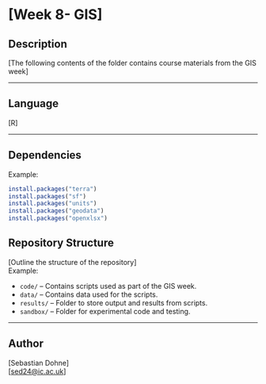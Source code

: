 # **[Week 8- GIS]**

## **Description**
[The following contents of the folder contains course materials from the GIS week]

---

## **Language**
[R]

---

## **Dependencies**
 
Example:
```r
install.packages("terra")
install.packages("sf")
install.packages("units")
install.packages("geodata")
install.packages("openxlsx")
```

## Repository Structure
[Outline the structure of the repository]  
Example:
- `code/` – Contains scripts used as part of the GIS week.
- `data/` – Contains data used for the scripts.
- `results/` – Folder to store output and results from scripts.
- `sandbox/` – Folder for experimental code and testing.

---

## Author
[Sebastian Dohne]  
[sed24@ic.ac.uk]

